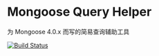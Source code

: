 # Mongoose Query Helper

为 Mongoose 4.0.x 而写的简易查询辅助工具

[![Build Status](https://travis-ci.org/Kenshinhu/mongoose-queryHelper.svg?branch=master)](https://travis-ci.org/Kenshinhu/mongoose-queryHelper)



